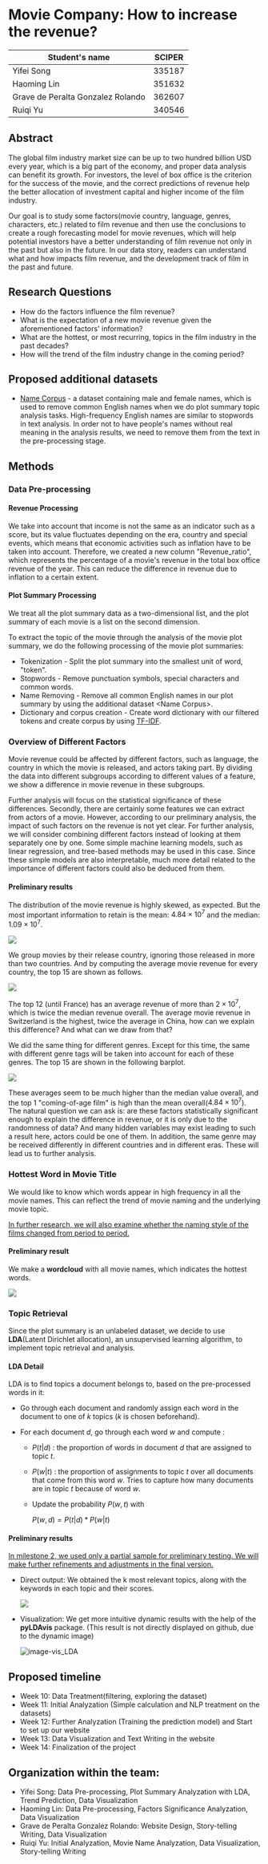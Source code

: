# Movie Company: How to increase the revenue?

| Student's name | SCIPER |
| -------------- | ------ |
|Yifei Song |335187 |
|Haoming Lin |351632 |
|Grave de Peralta Gonzalez Rolando  |362607 |
|Ruiqi Yu |340546 |

## Abstract

The global film industry market size can be up to two hundred billion USD every year, which is a big part of the economy, and proper data analysis can benefit its growth.
For investors, the level of box office is the criterion for the success of the movie, and the correct predictions of revenue help the better allocation of investment capital and higher income of the film industry.

Our goal is to study some factors(movie country, language, genres, characters, etc.) related to film revenue and then use the conclusions to create a rough forecasting model for movie revenues, which will help potential investors have a better understanding of film revenue not only in the past but also in the future.
In our data story, readers can understand what and how impacts film revenue, and the development track of film in the past and future.

## Research Questions

- How do the factors influence the film revenue?
- What is the expectation of a new movie revenue given the aforementioned factors' information?
- What are the hottest, or most recurring, topics in the film industry in the past decades?
- How will the trend of the film industry change in the coming period?

## Proposed additional datasets

- [Name Corpus](https://www.kaggle.com/datasets/nltkdata/names?resource=download) - a dataset containing male and female names, which is used to remove common English names when we do plot summary topic analysis tasks. High-frequency English names are similar to stopwords in text analysis. In order not to have people's names without real meaning in the analysis results, we need to remove them from the text in the pre-processing stage.

## Methods

### Data Pre-processing

#### Revenue Processing

We take into account that income is not the same as an indicator such as a score, but its value fluctuates depending on the era, country and special events, which means that economic activities such as inflation have to be taken into account. Therefore, we created a new column "Revenue_ratio", which represents the percentage of a movie's revenue in the total box office revenue of the year. This can reduce the difference in revenue due to inflation to a certain extent.

#### Plot Summary Processing

We treat all the plot summary data as a two-dimensional list, and the plot summary of each movie is a list on the second dimension.

To extract the topic of the movie through the analysis of the movie plot summary, we do the following processing of the movie plot summaries:

- Tokenization - Split the plot summary into the smallest unit of word, "token".
- Stopwords - Remove punctuation symbols, special characters and common words.
- Name Removing - Remove all common English names in our plot summary by using the additional dataset \<Name Corpus\>.
- Dictionary and corpus creation - Create word dictionary with our filtered tokens and create corpus by using [TF-IDF](https://fr.wikipedia.org/wiki/TF-IDF#:~:text=Le%20TF%2DIDF%20(de%20l,dans%20la%20fouille%20de%20textes)).

### Overview of Different Factors
Movie revenue could be affected by different factors, such as language,  the country in which the movie is released, and actors taking part.
By dividing the data into different subgroups according to different values of a feature, we show a difference in movie revenue in these subgroups.

Further analysis will focus on the statistical significance of these differences.
Secondly, there are certainly some features we can extract from actors of a movie.
However, according to our preliminary analysis, the impact of such factors on the revenue is not yet clear.
For further analysis, we will consider combining different factors instead of looking at them separately one by one.
Some simple machine learning models, such as linear regression, and tree-based methods may be used in this case.
Since these simple models are also interpretable, much more detail related to the importance of different factors could also be deduced from them.

#### Preliminary results

The distribution of the movie revenue is highly skewed, as expected.
But the most important information to retain is
the mean: $4.84\times10^7$ and the median: $1.09\times10^7$.

<img src="./images/revenue_distr.png" />

We group movies by their release country, ignoring those released in more than two countries.
And by computing the average movie revenue for every country, the top 15 are shown as follows.

<img src="./images/revenue_country.png" />

The top 12 (until France) has an average revenue of more than $2\times10^7$, which is twice the median revenue overall.
The average movie revenue in Switzerland is the highest, twice the average in China, how can we explain this difference?
And what can we draw from that?

We did the same thing for different genres.
Except for this time, the same with different genre tags will be taken into account for each of these genres.
The top 15 are shown in the following barplot.

<img src="./images/revenue_genre.png" />

These averages seem to be much higher than the median value overall, and the top 1 "coming-of-age film" is high than the mean overall($4.84\times10^7$).
The natural question we can ask is: are these factors statistically significant enough to explain the difference in revenue, or it is only due to the randomness of data?
And many hidden variables may exist leading to such a result here, actors could be one of them.
In addition, the same genre may be received differently in different countries and in different eras.
These will lead us to further analysis.

### Hottest Word in Movie Title

We would like to know which words appear in high frequency in all the movie names. This can reflect the trend of movie naming and the underlying movie topic.

<u>In further research, we will also examine whether the naming style of the films changed from period to period.</u>

#### Preliminary result

We make a **wordcloud** with all movie names, which indicates the hottest words.

<img src="./images/movie_title1.png" />

### Topic Retrieval

Since the plot summary is an unlabeled dataset, we decide to use **LDA**(Latent Dirichlet allocation), an unsupervised learning algorithm, to implement topic retrieval and analysis. 

#### LDA Detail

LDA is to find topics a document belongs to, based on the pre-processed words in it:

- Go through each document and randomly assign each word in the document to one of $k$ topics ($k$ is chosen beforehand).

- For each document $d$, go through each word $w$ and compute :

  - $P(t|d)$ : the proportion of words in document $d$ that are assigned to topic $t$.

  - $P(w|t$) : the proportion of assignments to topic *t* over all documents that come from this word *w*. Tries to capture how many documents are in topic $t$ because of word $w$.

  - Update the probability $P(w, t)$ with 

    $P(w,d) = P(t|d) *P(w|t)$

#### Preliminary results

<u>In milestone 2, we used only a partial sample for preliminary testing. We will make further refinements and adjustments in the final version.</u>

- Direct output: We obtained the k most relevant topics, along with the keywords in each topic and their scores.

  <img src="./images/m2_LDAres.png"  />

- Visualization: We get more intuitive dynamic results with the help of the **pyLDAvis** package. (This result is not directly displayed on github, due to the dynamic image)

  ![image-vis_LDA](./images/m2_pyLDAvis.png)

## Proposed timeline

- Week 10: Data Treatment(filtering, exploring the dataset)
- Week 11: Initial Analyzation (Simple calculation and NLP treatment on the datasets)
- Week 12: Further Analyzation (Training the prediction model) and Start to set up our website
- Week 13: Data Visualization and Text Writing in the website
- Week 14: Finalization of the project


## Organization within the team:

- Yifei Song: Data Pre-processing, Plot Summary Analyzation with LDA, Trend Prediction, Data Visualization
- Haoming Lin: Data Pre-processing, Factors Significance Analyzation, Data Visualization
- Grave de Peralta Gonzalez Rolando: Website Design, Story-telling Writing, Data Visualization
- Ruiqi Yu: Initial Analyzation, Movie Name Analyzation, Data Visualization, Story-telling Writing
